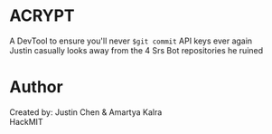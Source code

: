 # ACRYPT
A DevTool to ensure you'll never `$git commit` API keys ever again <br />
Justin casually looks away from the 4 Srs Bot repositories he ruined

# Author
Created by: Justin Chen & Amartya Kalra <br />
HackMIT